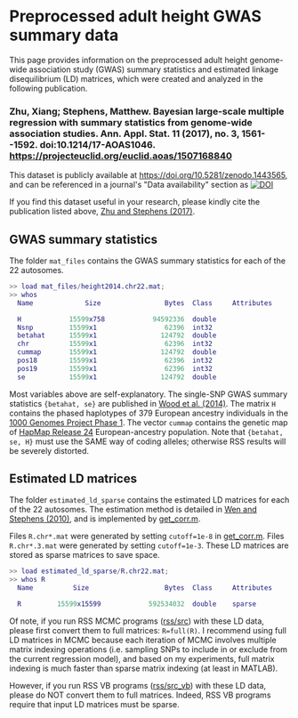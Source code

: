 [zenodo-height2014]: https://doi.org/10.5281/zenodo.1443565
[Zhu and Stephens (2017)]: https://projecteuclid.org/euclid.aoas/1507168840
[Wen and Stephens (2010)]: https://projecteuclid.org/euclid.aoas/1287409368 
[get_corr.m]: https://github.com/stephenslab/rss/blob/master/misc/get_corr.m
[rss/src]: https://github.com/stephenslab/rss/tree/master/src
[rss/src_vb]: https://github.com/stephenslab/rss/tree/master/src_vb
[Wood et al. (2014)]: https://www.ncbi.nlm.nih.gov/pubmed/25282103
[1000 Genomes Project Phase 1]: https://www.ncbi.nlm.nih.gov/pubmed/20981092
[HapMap Release 24]: https://www.ncbi.nlm.nih.gov/pubmed/17943122

# Preprocessed adult height GWAS summary data

This page provides information on the preprocessed adult height
genome-wide association study (GWAS) summary statistics and
estimated linkage disequilibrium (LD) matrices, which were
created and analyzed in the following publication.

### Zhu, Xiang; Stephens, Matthew. Bayesian large-scale multiple regression with summary statistics from genome-wide association studies. Ann. Appl. Stat. 11 (2017), no. 3, 1561--1592. doi:10.1214/17-AOAS1046. <https://projecteuclid.org/euclid.aoas/1507168840>

This dataset is publicly available at <https://doi.org/10.5281/zenodo.1443565>,
and can be referenced in a journal's "Data availability" section as
[![DOI](https://zenodo.org/badge/DOI/10.5281/zenodo.1443565.svg)][zenodo-height2014]

If you find this dataset useful in your research,
please kindly cite the publication listed above, [Zhu and Stephens (2017)][].

## GWAS summary statistics

The folder `mat_files` contains the GWAS summary statistics
for each of the 22 autosomes.

```matlab
>> load mat_files/height2014.chr22.mat;
>> whos
  Name             Size                Bytes  Class     Attributes

  H            15599x758            94592336  double
  Nsnp         15599x1                 62396  int32
  betahat      15599x1                124792  double
  chr          15599x1                 62396  int32
  cummap       15599x1                124792  double
  pos18        15599x1                 62396  int32
  pos19        15599x1                 62396  int32
  se           15599x1                124792  double
```

Most variables above are self-explanatory.
The single-SNP GWAS summary statistics `{betahat, se}` are published in [Wood et al. (2014)][].
The matrix `H` contains the phased haplotypes of 379 European ancestry individuals
in the [1000 Genomes Project Phase 1][].
The vector `cummap` contains the genetic map of
[HapMap Release 24][] European-ancestry population.
Note that `{betahat, se, H}` must use the SAME way of coding alleles;
otherwise RSS results will be severely distorted.  

## Estimated LD matrices

The folder `estimated_ld_sparse` contains the estimated LD matrices
for each of the 22 autosomes.
The estimation method is detailed in [Wen and Stephens (2010)][],
and is implemented by [get_corr.m][].

Files `R.chr*.mat` were generated by setting `cutoff=1e-8` in [get_corr.m][].
Files `R.chr*.3.mat` were generated by setting `cutoff=1e-3`.
These LD matrices are stored as sparse matrices to save space.

```matlab
>> load estimated_ld_sparse/R.chr22.mat;
>> whos R
  Name          Size                   Bytes  Class     Attributes

  R         15599x15599            592534032  double    sparse
```

Of note, if you run RSS MCMC programs ([rss/src][]) with these LD data,
please first convert them to full matrices: `R=full(R)`.
I recommend using full LD matrices in MCMC
because each iteration of MCMC involves multiple matrix indexing operations
(i.e. sampling SNPs to include in or exclude from the current regression model),
and based on my experiments, full matrix indexing is much faster than sparse matrix indexing
(at least in MATLAB).

However, if you run RSS VB programs ([rss/src_vb][]) with these LD data,
please do NOT convert them to full matrices.
Indeed, RSS VB programs require that input LD matrices must be sparse.
